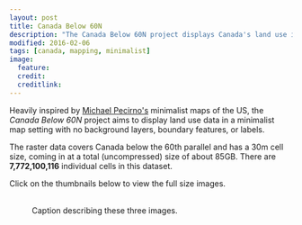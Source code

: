 ```yaml
---
layout: post
title: Canada Below 60N
description: "The Canada Below 60N project displays Canada's land use in a minimalist mapping style."
modified: 2016-02-06
tags: [canada, mapping, minimalist]
image:
  feature:
  credit:
  creditlink: 
---
```

Heavily inspired by [Michael Pecirno's](http://www.michaelpecirno.com/) minimalist maps of the US, the *Canada Below 60N* project aims to display land use data in a minimalist map setting with no background layers, boundary features, or labels. 

The raster data covers Canada below the 60th parallel and has a 30m cell size, coming in at a total (uncompressed) size of about 85GB. There are **7,772,100,116** individual cells in this dataset. 

Click on the thumbnails below to view the full size images. 

<figure class="third">
	<a href="{{ site.url }}/images/urban_below60.png"><img src="{{ site.url }}/images/thumbs/urban_thumb.png" alt=""></a>
	<a href="{{ site.url }}/images/cropland_below60.png"><img src="{{ site.url }}/images/thumbs/cropland_thumb.png" alt=""></a>
	<a href="{{ site.url }}/images/wetlands_below60.png"><img src="{{ site.url }}/images/thumbs/wetlands_thumb.png" alt=""></a>
	<figcaption>Caption describing these three images.</figcaption>
</figure>

